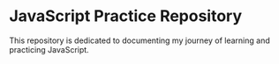 # JavaScript Practice Repository
This repository is dedicated to documenting my journey of learning and practicing JavaScript.
